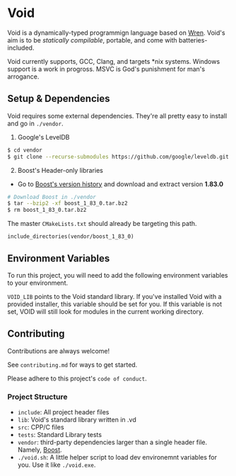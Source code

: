 # Void

Void is a dynamically-typed programmign language based on
[Wren](https://wren.io). Void's aim is to be _statically compilable_, portable,
and come with batteries-included.

Void currently supports, GCC, Clang, and targets *nix systems. Windows support
is a work in progross. MSVC is God's punishment for man's arrogance.

## Setup & Dependencies

Void requires some external dependencies. They're all pretty easy to install and
go in `./vendor`.

1. Google's LevelDB

```sh
$ cd vendor
$ git clone --recurse-submodules https://github.com/google/leveldb.git
```

2. Boost's Header-only libraries

- Go to [Boost's version history](https://www.boost.org/users/history/) and
  download and extract version **1.83.0**

```sh
# Download Boost in ./vendor
$ tar --bzip2 -xf boost_1_83_0.tar.bz2
$ rm boost_1_83_0.tar.bz2
```

The master `CMakeLists.txt` should already be targeting this path.

```
include_directories(vendor/boost_1_83_0)
```

## Environment Variables

To run this project, you will need to add the following environment variables to
your environment.

`VOID_LIB` points to the Void standard library. If you've installed Void with a
provided installer, this variable should be set for you. If this variable is not
set, VOID will still look for modules in the current working directory.

## Contributing

Contributions are always welcome!

See `contributing.md` for ways to get started.

Please adhere to this project's `code of conduct`.

### Project Structure

- `include`: All project header files
- `lib`: Void's standard library written in .vd
- `src`: CPP/C files
- `tests`: Standard Library tests
- `vendor`: third-party dependencies larger than a single header file. Namely,
  [Boost](https://boost.org).
- `./void.sh`: A little helper script to load dev environemnt variables for you.
  Use it like `./void.exe`.
